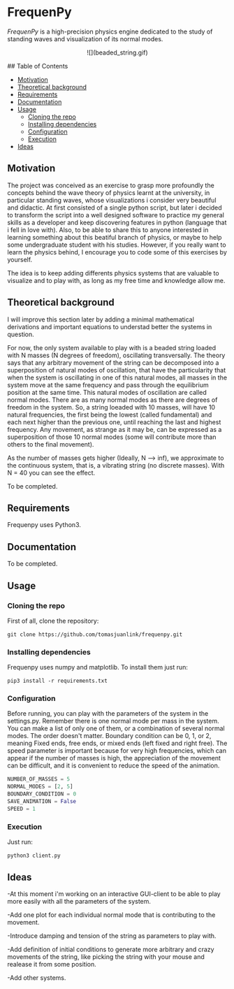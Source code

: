 
# FrequenPy

_FrequenPy_ is a high-precision physics engine dedicated to the study of standing waves and visualization of its normal modes.

<p align="center">
![](beaded_string.gif)
</p>
## Table of Contents

- [Motivation](#motivation)
- [Theoretical background](#theoretical-background)
- [Requirements](#requirements)
- [Documentation](#documentation)
- [Usage](#usage)
	* [Cloning the repo](#cloning-the-repo)
	* [Installing dependencies](#installing-dependencies)
	* [Configuration](#configuration)
	* [Execution](#execution)
- [Ideas](#ideas)

## Motivation

The project was conceived as an exercise to grasp more profoundly the concepts behind the wave theory of physics learnt at the university, in particular standing waves, whose visualizations i consider very beautiful and didactic. At first consisted of a single python script, but later i decided to transform the script into a well designed software to practice my general skills as a developer and keep discovering features in python (language that i fell in love with). Also, to be able to share this to anyone interested in learning something about this beatiful branch of physics, or maybe to help some undergraduate student with his studies. 
However, if you really want to learn the physics behind, I encourage you to code some of this exercises by yourself.

The idea is to keep adding differents physics systems that are valuable to visualize and to play with, as long as my free time and knowledge allow me.  

## Theoretical background

I will improve this section later by adding a minimal mathematical derivations and important equations to understad better the systems in question. 

For now, the only system available to play with is a beaded string loaded with N masses (N degrees of freedom), oscillating transversally. The theory says that any arbitrary movement of the string can be decomposed into a superposition of natural modes of oscillation, that have the particularity that when the system is oscillating in one of this natural modes, all masses in the system move at the same frequency and pass through the equilibrium position at the same time. This natural modes of oscillation are called normal modes. There are as many normal modes as there are degrees of freedom in the system. So, a string loeaded with 10 masses, will have 10 natural frequencies, the first being the lowest (called fundamental) and each next higher than the previous one, until reaching the last and highest frequency. Any movement, as strange as it may be, can be expressed as a superposition of those 10 normal modes (some will contribute more than others to the final movement). 

As the number of masses gets higher (Ideally, N --> inf), we approximate to the continuous system, that is, a vibrating string (no discrete masses). With N = 40 you can see the effect. 

To be completed. 

## Requirements

Frequenpy uses Python3. 

## Documentation

To be completed. 

## Usage

### Cloning the repo
First of all, clone the repository:
```
git clone https://github.com/tomasjuanlink/frequenpy.git
```

### Installing dependencies

Frequenpy uses numpy and matplotlib. To install them just run:
```
pip3 install -r requirements.txt
```

### Configuration

Before running, you can play with the parameters of the system in the settings.py. Remember there is one normal mode per mass in the system. You can make a list of only one of them, or a combination of several normal modes. The order doesn't matter. Boundary condition can be 0, 1, or 2, meaning Fixed ends, free ends, or mixed ends (left fixed and right free). The speed parameter is important because for very high frequencies, which can appear if the number of masses is high, the appreciation of the movement can be difficult, and it is convenient to reduce the speed of the animation.

```python
NUMBER_OF_MASSES = 5
NORMAL_MODES = [2, 5]
BOUNDARY_CONDITION = 0
SAVE_ANIMATION = False
SPEED = 1
```

### Execution

Just run:

```
python3 client.py
```

## Ideas

-At this moment i'm working on an interactive GUI-client to be able to play more easily with all the parameters of the system. 

-Add one plot for each individual normal mode that is contributing to the movement. 

-Introduce damping and tension of the string as parameters to play with.

-Add definition of initial conditions to generate more arbitrary and crazy movements of the string, like picking the string with your mouse and realease it from some position. 

-Add other systems. 


